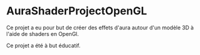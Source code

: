 # AuraShaderProjectOpenGL


Ce projet a eu pour but de créer des effets d'aura autour d'un modèle 3D à l'aide de shaders en OpenGl.

Ce projet a été à but éducatif.
